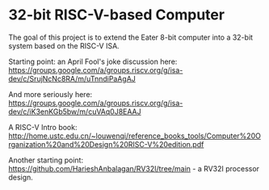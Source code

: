 # 32-bit RISC-V-based Computer

The goal of this project is to extend the Eater 8-bit computer into a 32-bit system based on the RISC-V ISA. 

Starting point: an April Fool's joke discussion here: https://groups.google.com/a/groups.riscv.org/g/isa-dev/c/SrujNcNc8RA/m/uTnndiPaAgAJ

And more seriously here: https://groups.google.com/a/groups.riscv.org/g/isa-dev/c/iK3enKGb5bw/m/cuVAq0J8EAAJ

A RISC-V Intro book: http://home.ustc.edu.cn/~louwenqi/reference_books_tools/Computer%20Organization%20and%20Design%20RISC-V%20edition.pdf


Another starting point: https://github.com/HarieshAnbalagan/RV32I/tree/main - a RV32I processor design.


